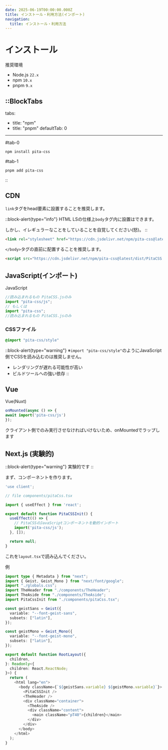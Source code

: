 ```yaml
---
date: 2025-06-19T00:00:00.000Z
title: インストール・利用方法(インポート)
navigation:
  title: インストール・利用方法
---
```


# インストール

推奨環境

- Node.js `22.x`
- npm `10.x`
- pnpm `9.x`

::BlockTabs
---
tabs:
  - title: "npm"
  - title: "pnpm"
defaultTab: 0
---

#tab-0
```bash
npm install pita-css
```

#tab-1
```bash
pnpm add pita-css
```
::

## CDN

`link`タグをhead要素に設置することを推奨します。

::block-alert{type="info"}
HTML LSの仕様上`body`タグ内に設置はできます。

しかし、イレギュラーなことをしていることを自覚してください(怒)。
::

```html
<link rel="stylesheet" href="https://cdn.jsdelivr.net/npm/pita-css@latest/dist/PitaCSS.css">
```

`</body>`タグの直前に配置することを推奨します。

```html
<script src="https://cdn.jsdelivr.net/npm/pita-css@latest/dist/PitaCSS.js"></script>
```

## JavaScript(インポート)

JavaScript

```js
//読み込まれるもの PitaCSS.jsのみ
import "pita-css/js";
// もしくは
import "pita-css";
//読み込まれるもの PitaCSS.jsのみ
```

### CSSファイル

```css
@import "pita-css/style"
```

::block-alert{type="warning"}
※`import "pita-css/style"`のようにJavaScript側でCSSを読み込むのは推奨しません。

- レンダリングが遅れる可能性が高い
- ビルドツールへの強い依存
::

## Vue

Vue(Nuxt)

```js
onMounted(async () => {
await import('pita-css/js')
});
```

クライアント側でのみ実行させなければいけないため、onMountedでラップします

## Next.js (実験的)

::block-alert{type="warning"}
実験的です
::

まず、コンポーネントを作ります。

```ts
'use client';

// file components/pitaCss.tsx

import { useEffect } from 'react';

export default function PitaCSSInit() {
  useEffect(() => {
    // PitaCSSのJavaScriptコンポーネントを動的インポート
    import('pita-css/js');
  }, []);

  return null;
}
```

これを`layout.tsx`で読み込んでください。

例
```ts
import type { Metadata } from "next";
import { Geist, Geist_Mono } from "next/font/google";
import "./globals.css";
import TheHeader from "./components/TheHeader";
import TheAside from "./components/TheAside";
import PitaCssInit from "./components/pitaCss.tsx";

const geistSans = Geist({
  variable: "--font-geist-sans",
  subsets: ["latin"],
});

const geistMono = Geist_Mono({
  variable: "--font-geist-mono",
  subsets: ["latin"],
});

export default function RootLayout({
  children,
}: Readonly<{
  children: React.ReactNode;
}>) {
  return (
    <html lang="en">
      <body className={`${geistSans.variable} ${geistMono.variable}`}>
        <PitaCSSInit />
        <TheHeader />
        <div className="container">
          <TheAside />
          <div className="content">
            <main className="pT40">{children}</main>
          </div>
        </div>
      </body>
    </html>
  );
}
```
